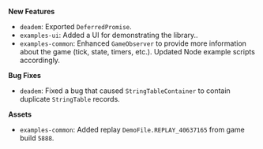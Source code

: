 **New Features**

* `deadem`: Exported `DeferredPromise`. 
* `examples-ui`: Added a UI for demonstrating the library..
* `examples-common`: Enhanced `GameObserver` to provide more information about the game (tick, state, timers, etc.). Updated Node example scripts accordingly.

**Bug Fixes**

* `deadem`: Fixed a bug that caused `StringTableContainer` to contain duplicate `StringTable` records.

**Assets**

* `examples-common`: Added replay `DemoFile.REPLAY_40637165` from game build `5888`.

